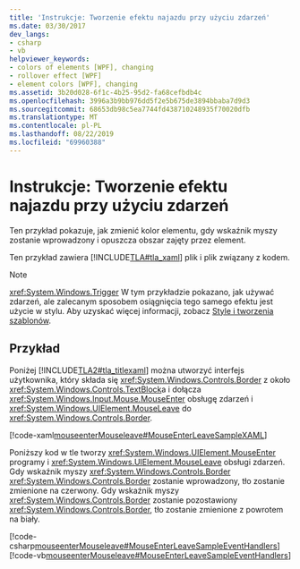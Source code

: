 ```yaml
---
title: 'Instrukcje: Tworzenie efektu najazdu przy użyciu zdarzeń'
ms.date: 03/30/2017
dev_langs:
- csharp
- vb
helpviewer_keywords:
- colors of elements [WPF], changing
- rollover effect [WPF]
- element colors [WPF], changing
ms.assetid: 3b20d028-6f1c-4b25-95d2-fa68cefbdb4c
ms.openlocfilehash: 3996a3b9bb976dd5f2e5b675de3894bbaba7d9d3
ms.sourcegitcommit: 68653db98c5ea7744fd438710248935f70020dfb
ms.translationtype: MT
ms.contentlocale: pl-PL
ms.lasthandoff: 08/22/2019
ms.locfileid: "69960388"
---
```

# <a name="how-to-create-a-rollover-effect-using-events"></a>Instrukcje: Tworzenie efektu najazdu przy użyciu zdarzeń
Ten przykład pokazuje, jak zmienić kolor elementu, gdy wskaźnik myszy zostanie wprowadzony i opuszcza obszar zajęty przez element.  
  
 Ten przykład zawiera [!INCLUDE[TLA#tla_xaml](../../../../includes/tlasharptla-xaml-md.md)] plik i plik związany z kodem.  
  
> [!NOTE]
> <xref:System.Windows.Trigger> W tym przykładzie pokazano, jak używać zdarzeń, ale zalecanym sposobem osiągnięcia tego samego efektu jest użycie w stylu. Aby uzyskać więcej informacji, zobacz [Style i tworzenia szablonów](../controls/styling-and-templating.md).  
  
## <a name="example"></a>Przykład  
 Poniżej [!INCLUDE[TLA2#tla_titlexaml](../../../../includes/tla2sharptla-titlexaml-md.md)] można utworzyć interfejs użytkownika, który składa się <xref:System.Windows.Controls.Border> z około <xref:System.Windows.Controls.TextBlock>a i dołącza <xref:System.Windows.Input.Mouse.MouseEnter> obsługę zdarzeń i <xref:System.Windows.UIElement.MouseLeave> do <xref:System.Windows.Controls.Border>.  
  
 [!code-xaml[mouseenterMouseleave#MouseEnterLeaveSampleXAML](~/samples/snippets/csharp/VS_Snippets_Wpf/mouseenterMouseleave/CSharp/Window1.xaml#mouseenterleavesamplexaml)]  
  
 Poniższy kod w tle tworzy <xref:System.Windows.UIElement.MouseEnter> programy i <xref:System.Windows.UIElement.MouseLeave> obsługi zdarzeń.  Gdy wskaźnik myszy <xref:System.Windows.Controls.Border> <xref:System.Windows.Controls.Border> zostanie wprowadzony, tło zostanie zmienione na czerwony.  Gdy wskaźnik myszy <xref:System.Windows.Controls.Border> zostanie pozostawiony <xref:System.Windows.Controls.Border>, tło zostanie zmienione z powrotem na biały.  
  
 [!code-csharp[mouseenterMouseleave#MouseEnterLeaveSampleEventHandlers](~/samples/snippets/csharp/VS_Snippets_Wpf/mouseenterMouseleave/CSharp/Window1.xaml.cs#mouseenterleavesampleeventhandlers)]
 [!code-vb[mouseenterMouseleave#MouseEnterLeaveSampleEventHandlers](~/samples/snippets/visualbasic/VS_Snippets_Wpf/mouseenterMouseleave/VisualBasic/Window1.xaml.vb#mouseenterleavesampleeventhandlers)]
